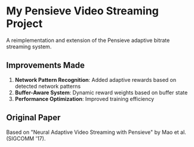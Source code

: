 # My Pensieve Video Streaming Project

A reimplementation and extension of the Pensieve adaptive bitrate streaming system.

## Improvements Made

1. **Network Pattern Recognition**: Added adaptive rewards based on detected network patterns
2. **Buffer-Aware System**: Dynamic reward weights based on buffer state
3. **Performance Optimization**: Improved training efficiency

## Original Paper

Based on "Neural Adaptive Video Streaming with Pensieve" by Mao et al. (SIGCOMM '17).
